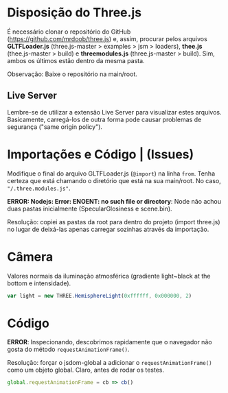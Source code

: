 # Disposição do Three.js
É necessário clonar o repositório do GitHub (https://github.com/mrdoob/three.js) e, assim, procurar pelos arquivos **GLTFLoader.js** (three.js-master > examples > jsm > loaders), **thee.js** (thee.js-master > build) e **threemodules.js** (three.js-master > build). Sim, ambos os últimos estão dentro da mesma pasta.

Observação: Baixe o repositório na main/root.

## Live Server
Lembre-se de utilizar a extensão Live Server para visualizar estes arquivos. Basicamente, carregá-los de outra forma pode causar problemas de segurança ("same origin policy").


# Importações e Código | (Issues)
Modifique o final do arquivo GLTFLoader.js (```@import```) na linha ```from```. Tenha certeza que está chamando o diretório que está na sua main/root.
No caso, ```"/.three.modules.js"```. 

**ERROR: Nodejs: Error: ENOENT: no such file or directory**: Node não achou duas pastas inicialmente (SpecularGlosiness e scene.bin). 

Resolução: copiei as pastas da root para dentro do projeto (import three.js) no lugar de deixá-las apenas carregar sozinhas através da importação.

# Câmera
Valores normais da iluminação atmosférica (gradiente light~black at the bottom e intensidade).
```js
var light = new THREE.HemisphereLight(0xffffff, 0x000000, 2)
```

# Código

**ERROR**: Inspecionando, descobrimos rapidamente que o navegador não gosta do método ```requestAnimationFrame()```. 

Resolução: forçar o jsdom-global a adicionar o ```requestAnimationFrame()``` como um objeto global. Claro, antes de rodar os testes. 
```js
global.requestAnimationFrame = cb => cb()
```








